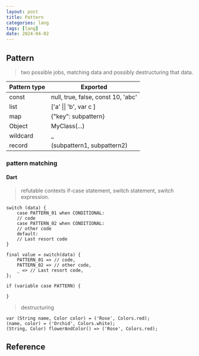 ```yaml
---
layout: post
title: Pattern
categories: lang
tags: [lang]
date: 2024-04-02
---
```


## Pattern

> two possible jobs, matching data and possibly destructuring that data.

| Pattern type    | Exported                           |
| --------------- | ---------------                    |
| const           | null, true, false, const 10, 'abc' |
| list            | ['a' \|\| 'b', var c ]             |
| map             | {"key": subpattern}                |
| Object          | MyClass(...)                       |
| wildcard        | _                                  |
| record          | (subpattern1, subpattern2)         |

### pattern matching

#### Dart

> refutable contexts
> if-case statement, switch statement, switch expression.

    switch (data) {
        case PATTERN_01 when CONDITIONAL:
        // code
        case PATTERN_02 when CONDITIONAL:
        // other code
        default:
        // Last resort code
    }

    final value = switch(data) {
        PATTERN_01 => // code,
        PATTERN_02 => // other code,
        _ => // Last resort code,
    };

    if (variable case PATTERN) {

    }

> destructuring

    var (String name, Color color) = ('Rose', Colors.red);
    (name, color) = ('Orchid', Colors.white);
    (String, Color) flowerAndColor() => ('Rose', Colors.red);




## Reference
